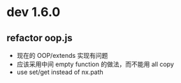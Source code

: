 # dev 1.6.0

## refactor oop.js

- 现在的 OOP/extends 实现有问题
- 应该采用中间 empty function 的做法，而不能用 all copy
- use set/get instead of nx.path
